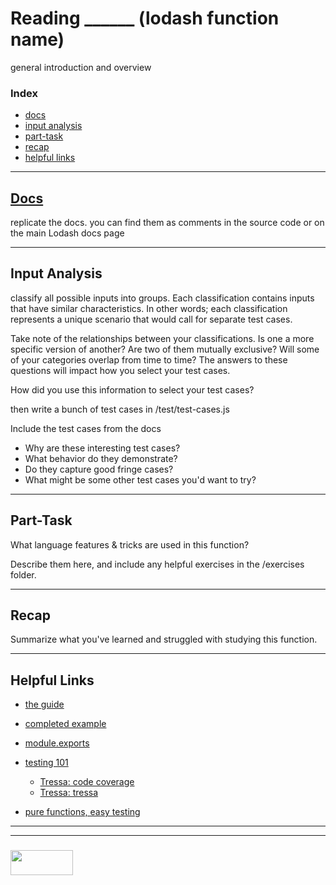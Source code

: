 # Reading ______ (lodash function name) 

general introduction and overview

### Index
* [docs](#docs)
* [input analysis](#input-analysis)
* [part-task](#part-task)
* [recap](#recap)
* [helpful links](#helpful-links)

___

## [Docs]()

replicate the docs.  you can find them as comments in the source code or on the main Lodash docs page

___

## Input Analysis

classify all possible inputs into groups. Each classification contains inputs that have similar characteristics. In other words; each classification represents a unique scenario that would call for separate test cases.

Take note of the relationships between your classifications. Is one a more specific version of another? Are two of them mutually exclusive? Will some of your categories overlap from time to time? The answers to these questions will impact how you select your test cases.

How did you use this information to select your test cases?

then write a bunch of test cases in /test/test-cases.js

Include the test cases from the docs
* Why are these interesting test cases?
* What behavior do they demonstrate?
* Do they capture good fringe cases?
* What might be some other test cases you'd want to try?

___

## Part-Task

What language features & tricks are used in this function?

Describe them here, and include any helpful exercises in the /exercises folder.

___

## Recap

Summarize what you've learned and struggled with studying this function.

___

## Helpful Links

* [the guide](https://github.com/elewa-academy/reading-lodash-guide)
* [completed example](https://github.com/elewa-academy/reading-padStart)

* [module.exports](https://github.com/elewa-academy/module-dot-exports/tree/master)
* [testing 101](https://github.com/elewa-academy/testing-101) 
  * [Tressa: code coverage](https://medium.com/@WebReflection/js-vanilla-test-code-coverage-7b7ba3740776)  
  * [Tressa: tressa](https://medium.com/@WebReflection/vanilla-js-testing-part-ii-63b9d736121)
* [pure functions, easy testing](https://medium.com/@WebReflection/vanilla-js-testing-part-ii-63b9d736121)


___
___
### <a href="http://elewa.education/blog" target="_blank"><img src="https://user-images.githubusercontent.com/18554853/34921062-506450ae-f97d-11e7-875f-6feeb26ad72d.png" width="100" height="40"/></a>
